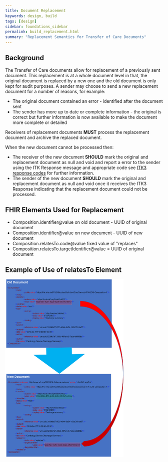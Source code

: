 ```yaml
---
title: Document Replacement
keywords: design, build
tags: [design]
sidebar: foundations_sidebar
permalink: build_replacement.html
summary: "Replacement Semantics for Transfer of Care Documents"
---
```


## Background ##

The Transfer of Care documents allow for replacement of a previously sent document. This replacement is at a whole document level in that, the original document is replaced by a new one and the old document is only kept for audit purposes. 
A sender may choose to send a new replacement document for a number of reasons, for example:

- The original document contained an error - identified after the document sent
- The sender has more up to date  or complete information - the original is correct but further information is now available to make the document more complete or detailed 

Receivers of replacement documents **MUST** process the replacement document and archive the replaced document.

When the new document cannot be processed then:

- The receiver of the new document **SHOULD** mark the original and replacement document as null and void and report a error to the sender using the ITK Response message and appropriate code see [ITK3 response codes](https://developer.nhs.uk/apis/itk3messagedistribution/explore_response_codes.html) for further information. 
- The sender of the new document **SHOULD** mark the original and replacement document as null and void once it receives the ITK3 Response indicating that the replacement document could not be processed.


## FHIR Elements Used for Replacement ##

- Composition.identifier@value on old document - UUID of original document
- Composition.identifier@value on new document - UUID of new document
- Composition.relatesTo.code@value fixed value of "replaces"
- Composition.relatesTo.targetIdentifier@value = UUID of original document


## Example of Use of relatesTo Element ##

<img src="images/build/ReplacementDiagram.png" style="width: 75%;max-width: 100%;"> 






